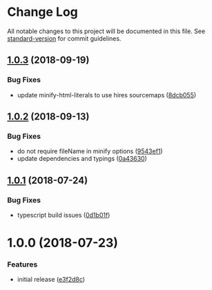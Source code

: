 # Change Log

All notable changes to this project will be documented in this file. See [standard-version](https://github.com/conventional-changelog/standard-version) for commit guidelines.

<a name="1.0.3"></a>

## [1.0.3](https://github.com/asyncLiz/rollup-plugin-minify-html-literals/compare/v1.0.2...v1.0.3) (2018-09-19)

### Bug Fixes

- update minify-html-literals to use hires sourcemaps ([8dcb055](https://github.com/asyncLiz/rollup-plugin-minify-html-literals/commit/8dcb055))

<a name="1.0.2"></a>

## [1.0.2](https://github.com/asyncLiz/rollup-plugin-minify-html-literals/compare/v1.0.1...v1.0.2) (2018-09-13)

### Bug Fixes

- do not require fileName in minify options ([9543ef1](https://github.com/asyncLiz/rollup-plugin-minify-html-literals/commit/9543ef1))
- update dependencies and typings ([0a43630](https://github.com/asyncLiz/rollup-plugin-minify-html-literals/commit/0a43630))

<a name="1.0.1"></a>

## [1.0.1](https://github.com/asyncLiz/rollup-plugin-minify-html-literals/compare/v1.0.0...v1.0.1) (2018-07-24)

### Bug Fixes

- typescript build issues ([0d1b01f](https://github.com/asyncLiz/rollup-plugin-minify-html-literals/commit/0d1b01f))

<a name="1.0.0"></a>

# 1.0.0 (2018-07-23)

### Features

- initial release ([e3f2d8c](https://github.com/asyncLiz/rollup-plugin-minify-html-literals/commit/e3f2d8c))

